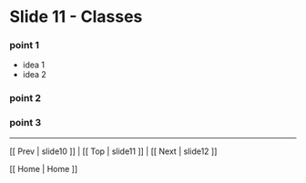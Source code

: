 # Slide 11 - Classes

### point 1
 * idea 1
 * idea 2

### point 2
### point 3

***
[[ Prev | slide10 ]] | [[ Top | slide11 ]] | [[ Next | slide12 ]]

[[ Home | Home ]]